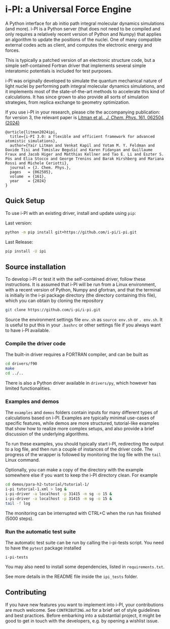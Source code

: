 i-PI: a Universal Force Engine
==============================

A Python interface for ab initio path integral molecular dynamics simulations (and more).
i-PI is a Python server (that does not need to be compiled and only requires a relatively 
recent version of Python and Numpy) that applies an algorithm to update the positions of 
the nuclei. One of many compatible external codes acts as client, and computes the 
electronic energy and forces.

This is typically a patched version of an electronic structure code, but a
simple self-contained Fortran driver that implements several simple interatomic
potentials is included for test purposes.

i-PI was originally developed to simulate the quantum mechanical nature of light
nuclei by performing path integral molecular dynamics simulations,
and it implements most of the state-of-the-art methods to accelerate this kind of 
calculations. It has since grown to also provide all sorts of simulation 
strategies, from replica exchange to geometry optimization. 

If you use i-PI in your research, please cite the accompanying publication:
for version 3, the relevant paper is 
[Litman et al., *J. Chem. Phys.* 161, 062504 (2024)](https://doi.org/10.1063/5.0215869)

```
@article{litman2024ipi,
  title={i-PI 3.0: a flexible and efficient framework for advanced atomistic simulations},     
  author={Yair Litman and Venkat Kapil and Yotam M. Y. Feldman and Davide Tisi and Tomislav Begušić and Karen Fidanyan and Guillaume Fraux and Jacob Higer and Matthias Kellner and Tao E. Li and Eszter S. Pós and Elia Stocco and George Trenins and Barak Hirshberg and Mariana Rossi and Michele Ceriotti},
  journal = {J. Chem. Phys.},
  pages   = {062505},
  volume  = {161},
  year    = {2024}
}
```

Quick Setup
-----------

To use i-PI with an existing driver, install and update using `pip`:

Last version:

```bash
python -m pip install git+https://github.com/i-pi/i-pi.git
```

Last Release:

```bash
pip install -U ipi
```

Source installation
-----------------

To develop i-PI or test it with the self-contained driver, follow these
instructions. It is assumed that i-PI will
be run from a Linux environment, with a recent version of Python, Numpy and
gfortran, and that the terminal is initially in the i-pi package directory (the
directory containing this file), which you can obtain by cloning the repository

```bash
git clone https://github.com/i-pi/i-pi.git
```

Source the environment settings file `env.sh` as `source env.sh` or `.
env.sh`.  It is useful to put this in your `.bashrc` or other settings file if
you always want to have i-PI available.


### Compile the driver code

The built-in driver requires a FORTRAN compiler, and can be built as

```bash
cd drivers/f90
make
cd ../..
```

There is also a Python driver available in `drivers/py`, which however has limited
functionalities. 

### Examples and demos

The `examples` and `demos` folders contain inputs for many different types of
calculations based on i-PI. Examples are typically minimal use-cases of specific
features, while demos are more structured, tutorial-like examples that show how
to realize more complex setups, and also provide a brief discussion of the 
underlying algorithms.

To run these examples, you should typically start i-PI, redirecting the output to
a log file, and then run a couple of instances of the driver code. The progress
of the wrapper is followed by monitoring the log file with the `tail` Linux command.

Optionally, you can make a copy of the directory with the example somewhere
else if you want to keep the i-PI directory clean. For example

```bash
cd demos/para-h2-tutorial/tutorial-1/
i-pi tutorial-1.xml > log &
i-pi-driver -a localhost -p 31415 -m sg -o 15 &
i-pi-driver -a localhost -p 31415 -m sg -o 15 &
tail -f log
```

The monitoring can be interrupted with CTRL+C when the run has finished (5000 steps).

### Run the automatic test suite

The automatic test suite can be run by calling the i-pi-tests script.
You need to have the `pytest` package installed

```
i-pi-tests
```

You may also need to install some dependencies, listed in `requirements.txt`.

See more details in the README file inside the `ipi_tests` folder.

Contributing
------------

If you have new features you want to implement into i-PI, your contributions are much welcome.
See `CONTRIBUTING.md` for a brief set of style guidelines and best practices. Before embarking
into a substantial project, it might be good to get in touch with the developers, e.g. by opening
a wishlist issue.
